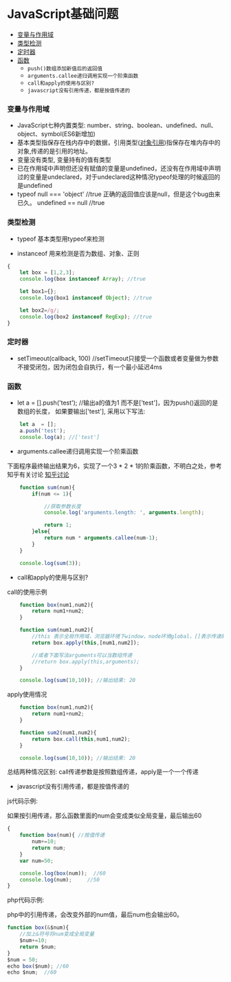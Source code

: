 # JavaScript基础问题

- [变量与作用域](#变量与作用域)
- [类型检测](#类型检测)
- [定时器](#定时器)
- [函数](#函数)
    - `push()数组添加新值后的返回值`
    - `arguments.callee递归调用实现一个阶乘函数`
    - `call和apply的使用与区别?`
    - `javascript没有引用传递，都是按值传递的`

### 变量与作用域

* JavaScript七种内置类型: number、string、boolean、undefined、null、object、symbol(ES6新增加)
* 基本类型指保存在栈内存中的数据，引用类型([对象引用](https://github.com/Q-Angelo/Summarize/blob/master/nodejs/object_reference.md))指保存在堆内存中的对象,传递的是引用的地址。
* 变量没有类型, 变量持有的值有类型
* 已在作用域中声明但还没有赋值的变量是undefined，还没有在作用域中声明过的变量是undeclared，对于undeclared这种情况typeof处理的时候返回的是undefined
* typeof null === 'object' //true 正确的返回值应该是null，但是这个bug由来已久。 undefined == null //true

### 类型检测

* typeof 基本类型用typeof来检测

* instanceof 用来检测是否为数组、对象、正则

```js
{
    let box = [1,2,3];
    console.log(box instanceof Array); //true

    let box1={};
    console.log(box1 instanceof Object); //true

    let box2=/g/;
    console.log(box2 instanceof RegExp); //true
}
```



### 定时器

* setTimeout(callback, 100) //setTimeout只接受一个函数或者变量做为参数不接受闭包，因为闭包会自执行，有一个最小延迟4ms

### 函数

* let a = [].push('test'); //输出a的值为1 而不是['test']，因为push()返回的是数组的长度， 如果要输出['test'], 采用以下写法:

```javascript
    let a  = [];
    a.push('test');
    console.log(a); //['test']
```

* arguments.callee递归调用实现一个阶乘函数

下面程序最终输出结果为6，实现了一个3 * 2 * 1的阶乘函数，不明白之处，参考知乎有关讨论 [知乎讨论](https://www.zhihu.com/question/268265380/answer/335099064)

```javascript
    function sum(num){
        if(num <= 1){

            //获取参数长度
            console.log('arguments.length: ', arguments.length);

            return 1;
        }else{
            return num * arguments.callee(num-1);
        }
    }

    console.log(sum(3));
```

* call和apply的使用与区别?

call的使用示例

```javascript
    function box(num1,num2){
        return num1+num2;
    }

    function sum(num1,num2){
        //this 表示全局作用域，浏览器环境下window，node环境global，[]表示传递的参数
        return box.apply(this,[num1,num2]);

        //或者下面写法arguments可以当数组传递
        //return box.apply(this,arguments);
    }

    console.log(sum(10,10)); //输出结果: 20
```

apply使用情况

```javascript
    function box(num1,num2){
        return num1+num2;
    }

    function sum2(num1,num2){
        return box.call(this,num1,num2);
    }

    console.log(sum(10,10)); //输出结果: 20
```

总结两种情况区别: call传递参数是按照数组传递，apply是一个一个传递

* javascript没有引用传递，都是按值传递的

js代码示例:  

如果按引用传递，那么函数里面的num会变成类似全局变量，最后输出60

```js
{
    function box(num){ //按值传递
        num+=10;
        return num;
    }
    var num=50;

    console.log(box(num));  //60
    console.log(num);	  //50
}
```

php代码示例: 

php中的引用传递，会改变外部的num值，最后num也会输出60。

```js
function box(&$num){ 
    //加上&符号将num变成全局变量
    $num+=10;
    return $num;
}
$num = 50;
echo box($num);	//60
echo $num;	//60
```
